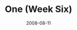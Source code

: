 ---
layout: music 
title: "One (Week Six)"
series: "One"
date: 2008-08-11 
description: "John Burke shares his thoughts on staying connected with God."
audio: "http://s3.amazonaws.com/crossroadsaudiomessages/One-week6.mp3"
audio-duration: "44:29"
src: "http://www.crossroads.net/players/media/mediumHz/one-banner-1.gif"
---